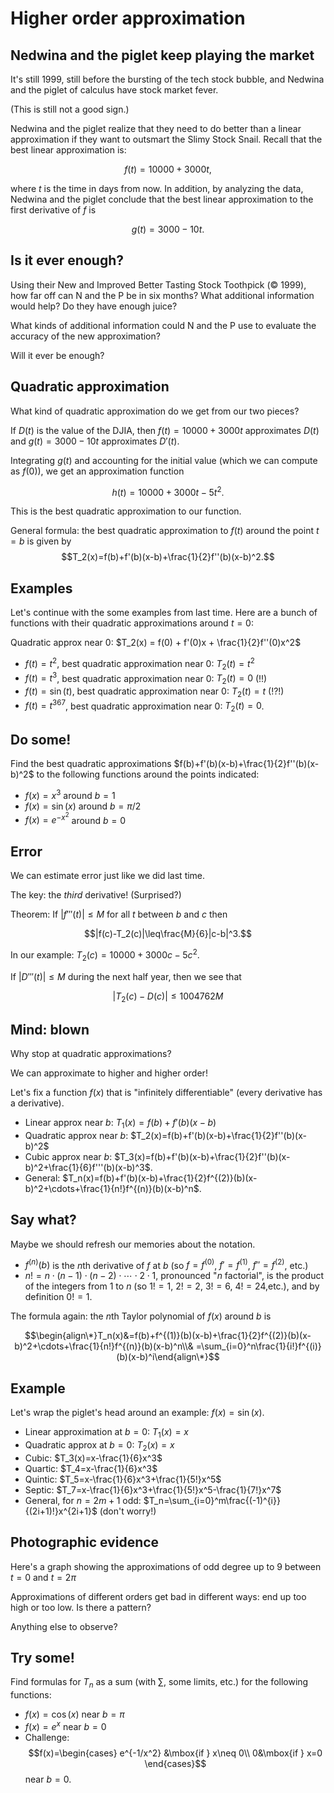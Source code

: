 Higher order approximation
==========================

Nedwina and the piglet keep playing the market
----------------------------------------------

It's still 1999, still before the bursting of the tech stock bubble, and
Nedwina and the piglet of calculus have stock market fever.

(This is still not a good sign.)

Nedwina and the piglet realize that they need to do better than a linear
approximation if they want to outsmart the Slimy Stock Snail. Recall
that the best linear approximation is:

$$f(t)=10000+3000t,$$

where $t$ is the time in days from now. In addition, by analyzing the
data, Nedwina and the piglet conclude that the best linear approximation
to the first derivative of $f$ is

$$g(t)=3000-10t.$$

Is it ever enough?
------------------

Using their New and Improved Better Tasting Stock Toothpick (© 1999),
how far off can N and the P be in six months? What additional
information would help? Do they have enough juice?

What kinds of additional information could N and the P use to evaluate
the accuracy of the new approximation?

Will it ever be enough?

Quadratic approximation
-----------------------

What kind of quadratic approximation do we get from our two pieces?

If $D(t)$ is the value of the DJIA, then $f(t)=10000+3000t$
approximates $D(t)$ and $g(t)=3000-10t$ approximates $D'(t)$.

Integrating $g(t)$ and accounting for the initial value (which we can
compute as $f(0)$), we get an approximation function

$$h(t)=10000+3000t-5t^2.$$

This is the best quadratic approximation to our function.

General formula: the best quadratic approximation to $f(t)$ around the
point $t=b$ is given by
$$T_2(x)=f(b)+f'(b)(x-b)+\frac{1}{2}f''(b)(x-b)^2.$$

Examples
--------

Let's continue with the some examples from last time. Here are a bunch
of functions with their quadratic approximations around $t=0$:

Quadratic approx near $0$: $T_2(x) = f(0) + f'(0)x +
\frac{1}{2}f''(0)x^2$

-   $f(t)=t^2$, best quadratic approximation near $0$:
    $T_2(t)=t^2$
-   $f(t)=t^3$, best quadratic approximation near $0$:
    $T_2(t)=0$ (!!)
-   $f(t)=\sin(t)$, best quadratic approximation near $0$:
    $T_2(t)=t$ (!?!)
-   $f(t)=t^{367}$, best quadratic approximation near $0$:
    $T_2(t)=0$.

Do some!
--------

Find the best quadratic approximations
$f(b)+f'(b)(x-b)+\frac{1}{2}f''(b)(x-b)^2$ to the following
functions around the points indicated:

-   $f(x)=x^3$ around $b=1$
-   $f(x)=\sin(x)$ around $b=\pi/2$
-   $f(x)=e^{-x^2}$ around $b=0$

Error
-----

We can estimate error just like we did last time.

The key: the *third* derivative! (Surprised?)

Theorem: If $|f'''(t)|\leq M$ for all $t$ between $b$ and $c$
then

$$|f(c)-T_2(c)|\leq\frac{M}{6}|c-b|^3.$$

In our example: $T_2(c)=10000+3000c-5c^2.$

If $|D'''(t)|\leq M$ during the next half year, then we see that

$$|T_2(c) - D(c)|\leq 1004762 M$$

Mind: blown
-----------

Why stop at quadratic approximations?

We can approximate to higher and higher order!

Let's fix a function $f(x)$ that is "infinitely differentiable" (every
derivative has a derivative).

-   Linear approx near $b$: $T_1(x)=f(b)+f'(b)(x-b)$
-   Quadratic approx near $b$:
    $T_2(x)=f(b)+f'(b)(x-b)+\frac{1}{2}f''(b)(x-b)^2$
-   Cubic approx near $b$:
    $T_3(x)=f(b)+f'(b)(x-b)+\frac{1}{2}f''(b)(x-b)^2+\frac{1}{6}f'''(b)(x-b)^3$.
-   General:
    $T_n(x)=f(b)+f'(b)(x-b)+\frac{1}{2}f^{(2)}(b)(x-b)^2+\cdots+\frac{1}{n!}f^{(n)}(b)(x-b)^n$.

Say what?
---------

Maybe we should refresh our memories about the notation.

-   $f^{(n)}(b)$ is the $n$th derivative of $f$ at $b$ (so
    $f=f^{(0)}$, $f'=f^{(1)}$, $f''=f^{(2)}$, etc.)
-   $n!=n\cdot(n-1)\cdot(n-2)\cdot\cdots\cdot 2\cdot 1$,
    pronounced "$n$ factorial", is the product of the integers from
    $1$ to $n$ (so $1!=1$, $2!=2$, $3!=6$, $4!=24$,etc.),
    and by definition $0!=1$.

The formula again: the $n$th Taylor polynomial of $f(x)$ around
$b$ is

$$\begin{align\*}T_n(x)&=f(b)+f^{(1)}(b)(x-b)+\frac{1}{2}f^{(2)}(b)(x-b)^2+\cdots+\frac{1}{n!}f^{(n)}(b)(x-b)^n\\&
=\sum_{i=0}^n\frac{1}{i!}f^{(i)}(b)(x-b)^i\end{align\*}$$

Example
-------

Let's wrap the piglet's head around an example: $f(x)=\sin(x)$.

-   Linear approximation at $b=0$: $T_1(x)=x$
-   Quadratic approx at $b=0$: $T_2(x)=x$
-   Cubic: $T_3(x)=x-\frac{1}{6}x^3$
-   Quartic: $T_4=x-\frac{1}{6}x^3$
-   Quintic: $T_5=x-\frac{1}{6}x^3+\frac{1}{5!}x^5$
-   Septic:
    $T_7=x-\frac{1}{6}x^3+\frac{1}{5!}x^5-\frac{1}{7!}x^7$
-   General, for $n=2m+1$ odd:
    $T_n=\sum_{i=0}^m\frac{(-1)^{i}}{(2i+1)!}x^{2i+1}$ (don't
    worry!)

Photographic evidence
---------------------

Here's a graph showing the approximations of odd degree up to $9$
between $t=0$ and $t=2\pi$

Approximations of different orders get bad in different ways: end up too
high or too low. Is there a pattern?

Anything else to observe?

Try some!
---------

Find formulas for $T_n$ as a sum (with $\sum$, some limits, etc.)
for the following functions:

-   $f(x)=\cos(x)$ near $b=\pi$
-   $f(x)=e^x$ near $b=0$
-   Challenge: $$f(x)=\begin{cases} e^{-1/x^2} &\mbox{if } x\neq
    0\\ 0&\mbox{if } x=0 \end{cases}$$ near $b=0$.
